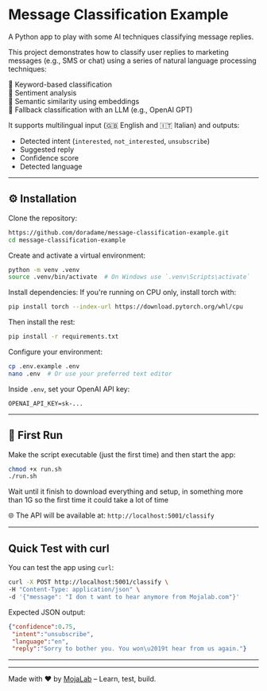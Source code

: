 # Message Classification Example

A Python app to play with some AI techniques classifying message replies.

This project demonstrates how to classify user replies to marketing messages (e.g., SMS or chat) using a series of natural language processing techniques:

🔹 Keyword-based classification  
🔹 Sentiment analysis  
🔹 Semantic similarity using embeddings  
🔹 Fallback classification with an LLM (e.g., OpenAI GPT)

It supports multilingual input (🇬🇧 English and 🇮🇹 Italian) and outputs:

- Detected intent (`interested`, `not_interested`, `unsubscribe`)
- Suggested reply
- Confidence score
- Detected language

---

## ⚙️ Installation

Clone the repository:

```bash
https://github.com/doradame/message-classification-example.git
cd message-classification-example
```

 Create and activate a virtual environment:

```bash
python -m venv .venv
source .venv/bin/activate  # On Windows use `.venv\Scripts\activate`
```

Install dependencies:
If you're running on CPU only, install torch with:

```bash
pip install torch --index-url https://download.pytorch.org/whl/cpu
```

Then install the rest:

```bash
pip install -r requirements.txt
```

Configure your environment:

```bash
cp .env.example .env
nano .env  # Or use your preferred text editor
```

Inside `.env`, set your OpenAI API key:

```
OPENAI_API_KEY=sk-...
```

---

## 🚀 First Run

Make the script executable (just the first time) and then start the app:

```bash
chmod +x run.sh
./run.sh
```

Wait until it finish to download everything and setup, in something more than 1G so the first time it could take a lot of time

🌐 The API will be available at: `http://localhost:5001/classify`

---

##  Quick Test with curl

You can test the app using `curl`:

```bash
curl -X POST http://localhost:5001/classify \
-H "Content-Type: application/json" \
-d '{"message": "I don t want to hear anymore from Mojalab.com"}'
```

Expected JSON output:

```json
{"confidence":0.75,
 "intent":"unsubscribe",
 "language":"en",
 "reply":"Sorry to bother you. You won\u2019t hear from us again."}
```

---



---

Made with ❤️ by [MojaLab](https://mojalab.com) – Learn, test, build.
